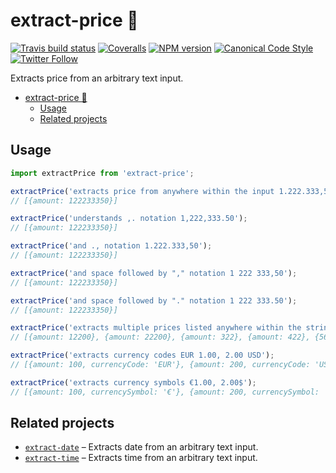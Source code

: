 <a name="extract-price"></a>
# extract-price 🤑

[![Travis build status](http://img.shields.io/travis/gajus/extract-price/master.svg?style=flat-square)](https://travis-ci.org/gajus/extract-price)
[![Coveralls](https://img.shields.io/coveralls/gajus/extract-price.svg?style=flat-square)](https://coveralls.io/github/gajus/extract-price)
[![NPM version](http://img.shields.io/npm/v/extract-price.svg?style=flat-square)](https://www.npmjs.org/package/extract-price)
[![Canonical Code Style](https://img.shields.io/badge/code%20style-canonical-blue.svg?style=flat-square)](https://github.com/gajus/canonical)
[![Twitter Follow](https://img.shields.io/twitter/follow/kuizinas.svg?style=social&label=Follow)](https://twitter.com/kuizinas)

Extracts price from an arbitrary text input.

* [extract-price 🤑](#extract-price)
    * [Usage](#extract-price-usage)
    * [Related projects](#extract-price-related-projects)


<a name="extract-price-usage"></a>
## Usage

```js
import extractPrice from 'extract-price';

extractPrice('extracts price from anywhere within the input 1.222.333,50');
// [{amount: 122233350}]

extractPrice('understands ,. notation 1,222,333.50');
// [{amount: 122233350}]

extractPrice('and ., notation 1.222.333,50');
// [{amount: 122233350}]

extractPrice('and space followed by "," notation 1 222 333,50');
// [{amount: 122233350}]

extractPrice('and space followed by "." notation 1 222 333.50');
// [{amount: 122233350}]

extractPrice('extracts multiple prices listed anywhere within the string using different formats: 1,22, 222, 3,22, 4.20, 5.666');
// [{amount: 12200}, {amount: 22200}, {amount: 322}, {amount: 422}, {566600}]

extractPrice('extracts currency codes EUR 1.00, 2.00 USD');
// [{amount: 100, currencyCode: 'EUR'}, {amount: 200, currencyCode: 'USD'}]

extractPrice('extracts currency symbols €1.00, 2.00$');
// [{amount: 100, currencySymbol: '€'}, {amount: 200, currencySymbol: '$'}]

```

<a name="extract-price-related-projects"></a>
## Related projects

* [`extract-date`](https://github.com/gajus/extract-date) – Extracts date from an arbitrary text input.
* [`extract-time`](https://github.com/gajus/extract-time) – Extracts time from an arbitrary text input.
